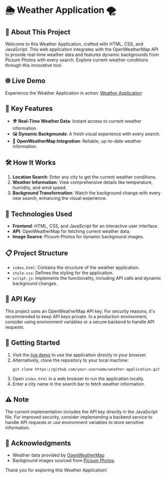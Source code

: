 # 🌦 Weather Application 🌪

## 📝 About This Project

Welcome to this Weather Application, crafted with HTML, CSS, and JavaScript. This web application integrates with the OpenWeatherMap API to provide real-time weather data and features dynamic backgrounds from Picsum Photos with every search. Explore current weather conditions through this innovative tool.

## 🌐 Live Demo

Experience the Weather Application in action: [Weather Application](https://whatsweathernoww.netlify.app/)

## 🎯 Key Features

* 🌍 **Real-Time Weather Data**: Instant access to current weather information.
* 🖼️ **Dynamic Backgrounds**: A fresh visual experience with every search.
* 📡 **OpenWeatherMap Integration**: Reliable, up-to-date weather information.

## 🛠️ How It Works

1. **Location Search**: Enter any city to get the current weather conditions.
2. **Weather Information**: View comprehensive details like temperature, humidity, and wind speed.
3. **Background Transformation**: Watch the background change with every new search, enhancing the visual experience.

## 🌱 Technologies Used

* **Frontend**: HTML, CSS, and JavaScript for an interactive user interface.
* **API**: OpenWeatherMap for fetching current weather data.
* **Image Source**: Picsum Photos for dynamic background images.

## 📋 Project Structure

- `index.html`: Contains the structure of the weather application.
- `style.css`: Defines the styling for the application.
- `script.js`: Implements the functionality, including API calls and dynamic background changes.

## 🔑 API Key

This project uses an OpenWeatherMap API key. For security reasons, it's recommended to keep API keys private. In a production environment, consider using environment variables or a secure backend to handle API requests.

## 🚀 Getting Started

1. Visit the [live demo](https://whatsweathernoww.netlify.app/) to use the application directly in your browser.
2. Alternatively, clone the repository to your local machine:
   ```
   git clone https://github.com/your-username/weather-application.git
   ```
3. Open `index.html` in a web browser to run the application locally.
4. Enter a city name in the search bar to fetch weather information.

## ⚠️ Note

The current implementation includes the API key directly in the JavaScript file. For improved security, consider implementing a backend service to handle API requests or use environment variables to store sensitive information.

## 🙏 Acknowledgments

- Weather data provided by [OpenWeatherMap](https://openweathermap.org/)
- Background images sourced from [Picsum Photos](https://picsum.photos/)

Thank you for exploring this Weather Application! 

